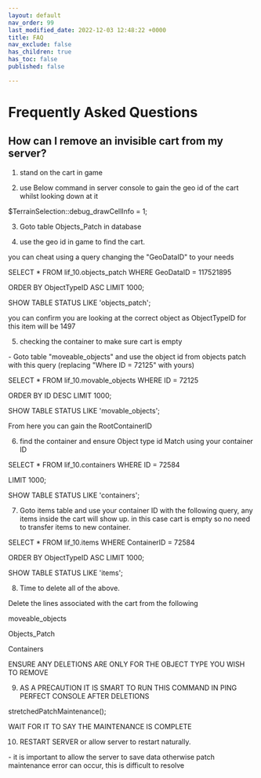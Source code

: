 ```yaml
---
layout: default
nav_order: 99
last_modified_date: 2022-12-03 12:48:22 +0000
title: FAQ
nav_exclude: false
has_children: true
has_toc: false
published: false

---
```

# Frequently Asked Questions

## How can I remove an invisible cart from my server?

  
1) stand on the cart in game

2) use Below command in server console to gain the geo id of the cart whilst looking down at it

$TerrainSelection::debug_drawCellInfo = 1;

3) Goto table Objects_Patch in database

4) use the geo id in game to find the cart.

you can cheat using a query changing the "GeoDataID" to your needs

SELECT * FROM lif_10.objects_patch WHERE GeoDataID = 117521895

 ORDER BY ObjectTypeID ASC LIMIT 1000;

SHOW TABLE STATUS LIKE 'objects_patch';

you can confirm you are looking at the correct object as ObjectTypeID for this item will be 1497 

5) checking the container to make sure cart is empty

\- Goto table "moveable_objects" and use the object id from objects patch with this query (replacing "Where ID = 72125" with yours)

SELECT * FROM lif_10.movable_objects WHERE ID = 72125

 ORDER BY ID DESC LIMIT 1000;

SHOW TABLE STATUS LIKE 'movable_objects';

From here you can gain the RootContainerID

6) find the container and ensure Object type id Match using your container ID

SELECT * FROM lif_10.containers WHERE ID = 72584

 LIMIT 1000;

SHOW TABLE STATUS LIKE 'containers';

7) Goto items table and use your container ID with the following query, any items inside the cart will show up. in this case cart is empty so no need to transfer items to new container.

SELECT * FROM lif_10.items WHERE ContainerID = 72584

 ORDER BY ObjectTypeID ASC LIMIT 1000;

SHOW TABLE STATUS LIKE 'items';

8) Time to delete all of the above.

Delete the lines associated with the cart from the following

moveable_objects

Objects_Patch

Containers

ENSURE ANY DELETIONS ARE ONLY FOR THE OBJECT TYPE YOU WISH TO REMOVE

9) AS A PRECAUTION IT IS SMART TO RUN THIS COMMAND IN PING PERFECT CONSOLE AFTER DELETIONS

stretchedPatchMaintenance();

WAIT FOR IT TO SAY THE MAINTENANCE IS COMPLETE

10)  RESTART SERVER or allow server to restart naturally.

\- it is important to allow the server to save data otherwise patch maintenance error can occur, this is difficult to resolve  
  
  
  
  
 